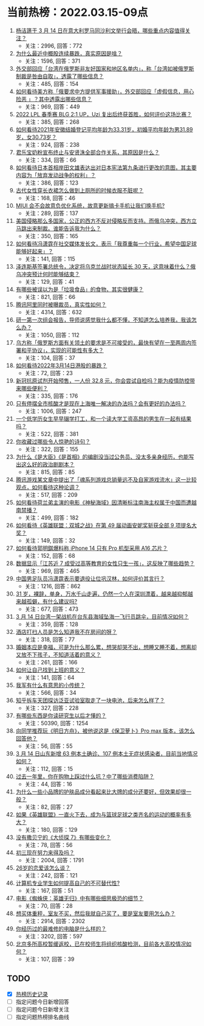 # 当前热榜：2022.03.15-09点
1. [杨洁篪于 3 月 14 日在意大利罗马同沙利文举行会晤，哪些重点内容值得关注？](https://www.zhihu.com/question/521759739)
    * 关注：2996, 回答：772
2. [为什么最近中概股连续暴跌，真实原因是啥？](https://www.zhihu.com/question/521451437)
    * 关注：1596, 回答：371
3. [外交部回应「台湾在俄罗斯非友好国家和地区名单内」，称「台湾如被俄罗斯制裁是咎由自取」，透露了哪些信息？](https://www.zhihu.com/question/521889011)
    * 关注：485, 回答：154
4. [如何看待美方称「俄要求中方提供军事援助」，外交部回应「虚假信息，用心险恶 」？其中透露出哪些信息？](https://www.zhihu.com/question/521889606)
    * 关注：969, 回答：449
5. [2022 LPL 春季赛 BLG 2:1 UP，Uzi 复出后终获首胜，如何评价这场比赛？](https://www.zhihu.com/question/521909226)
    * 关注：385, 回答：268
6. [如何看待2021年安徽结婚登记平均年龄为33.31岁，初婚平均年龄为男31.89岁，女30.73岁？](https://www.zhihu.com/question/521734055)
    * 关注：924, 回答：238
7. [君乐宝奶粉宣布终止与安贤洙全部合作关系，其原因是什么？](https://www.zhihu.com/question/521860845)
    * 关注：334, 回答：66
8. [如何看待日本首相岸田文雄表达出对日本宪法第九条进行更改的意图，其主要内容为「放弃发动战争的权利」？](https://www.zhihu.com/question/521659301)
    * 关注：386, 回答：123
9. [古代女性穿长衣裙怎么做到上厕所的时候衣服不脏呢？](https://www.zhihu.com/question/516878996)
    * 关注：168, 回答：46
10. [MIUI 会不会故意负优化系统，故意更新搞卡手机让我们换手机?](https://www.zhihu.com/question/519008663)
    * 关注：289, 回答：137
11. [美国侵略那么多国家，公正的西方不反对侵略反而支持。而俄乌冲突，西方立马跳出来制裁。谁能告诉我为什么？](https://www.zhihu.com/question/520961719)
    * 关注：350, 回答：165
12. [如何看待冯潇霆在社交媒体发长文，表示「我尊重每一个行业，希望中国足球能够好起来」？](https://www.zhihu.com/question/521952555)
    * 关注：141, 回答：115
13. [泽连斯基签署总统令，决定将乌克兰战时状态延长 30 天，这意味着什么？俄乌冲突预计何时能够结束？](https://www.zhihu.com/question/521993921)
    * 关注：129, 回答：41
14. [有哪些被误以为是「垃圾食品」的食物，其实很健康？](https://www.zhihu.com/question/520944310)
    * 关注：821, 回答：66
15. [腾讯阿里同时被曝裁员，真实性如何？](https://www.zhihu.com/question/521729036)
    * 关注：4314, 回答：632
16. [研一第一次组会报告，导师说感觉我什么都不懂，不知道怎么培养我，我该怎么办？](https://www.zhihu.com/question/501944863)
    * 关注：1050, 回答：112
17. [乌方称「俄罗斯方面有关领土的要求是不可接受的，最快有望在一至两周内签署和平协议」，实现的可能性有多大？](https://www.zhihu.com/question/521994520)
    * 关注：104, 回答：37
18. [如何看待2022年3月14日港股的暴跌？](https://www.zhihu.com/question/521879961)
    * 关注：72, 回答：23
19. [新冠抗原试剂开始预售，一人份 32.8 元，你会尝试自检吗？能为疫情防控带来哪些便利？](https://www.zhihu.com/question/521714164)
    * 关注：335, 回答：176
20. [只有停摆全市核酸才是现在上海唯一解决的办法吗？会有更好的办法吗？](https://www.zhihu.com/question/520896414)
    * 关注：1006, 回答：247
21. [一个低学历女生早早辍学打工，和一个读大学工资高昂的男生在一起有结果吗？](https://www.zhihu.com/question/521666814)
    * 关注：522, 回答：381
22. [你收藏过哪些令人惊艳的诗句？](https://www.zhihu.com/question/511682628)
    * 关注：322, 回答：155
23. [为什么《是大臣》《是首相》的编剧没当过公务员、没太多亲身经历，也能写出这么好的政治剧剧本？](https://www.zhihu.com/question/520814814)
    * 关注：815, 回答：85
24. [腾讯游戏某文章中提出了「魂系列游戏总销量远不及自家游戏流水」这一比较观点，如何看待这种论调？](https://www.zhihu.com/question/521845175)
    * 关注：517, 回答：209
25. [如何看待荷兰弟主演的电影《神秘海域》因清晰标注南海主权属于中国而遭越南禁播？](https://www.zhihu.com/question/521752226)
    * 关注：499, 回答：182
26. [如何看待《英雄联盟：双城之战》在第 49 届动画安妮奖斩获全部 9 项提名大奖？](https://www.zhihu.com/question/521668567)
    * 关注：149, 回答：32
27. [如何看待郭明錤爆料称 iPhone 14 只有 Pro 机型采用 A16 芯片？](https://www.zhihu.com/question/521833654)
    * 关注：152, 回答：68
28. [数据显示「江苏近 7 成受过高等教育的女性只生一孩」，这反映了哪些趋势？](https://www.zhihu.com/question/521835736)
    * 关注：969, 回答：465
29. [中国男足队员冯潇霆表示要退役让位巩汉林，如何评价其言行？](https://www.zhihu.com/question/521803594)
    * 关注：1216, 回答：862
30. [31 岁，裸辞，单身，万水千山走遍，仍然一个人在深圳漂着，越来越抑郁越来越孤僻，有什么建议吗?](https://www.zhihu.com/question/489588150)
    * 关注：677, 回答：473
31. [3 月 14 日台湾一架战机在台东县海域坠海一飞行员跳伞，目前情况如何？](https://www.zhihu.com/question/521842099)
    * 关注：359, 回答：128
32. [酒店打扫人员是怎么知道我不在房间的呀？](https://www.zhihu.com/question/498804899)
    * 关注：318, 回答：77
33. [婚姻本应是幸福，可是为什么那么累，想哭却哭不出，想睡又睡不着，想离却又放不下孩子，不知道活着的意义？](https://www.zhihu.com/question/521255811)
    * 关注：261, 回答：166
34. [如何让自己找到上班的意义？](https://www.zhihu.com/question/515032016)
    * 关注：141, 回答：64
35. [我军有什么有意思的小传统？](https://www.zhihu.com/question/44652481)
    * 关注：566, 回答：34
36. [知乎拆车天团探访泛亚试验室取走了一块电池，后来怎么样了？](https://www.zhihu.com/question/520955399)
    * 关注：327, 回答：228
37. [有哪些东西是你读研究生以后才懂的？](https://www.zhihu.com/question/47646734)
    * 关注：50390, 回答：1254
38. [向同学推荐玩《明日方舟》，被他说这是《保卫萝卜》Pro max 版本，该怎么回答他？](https://www.zhihu.com/question/521526187)
    * 关注：56, 回答：55
39. [3 月 14 日山东新增 63 例本土确诊、107 例本土无症状感染者，目前当地情况如何？](https://www.zhihu.com/question/521994287)
    * 关注：112, 回答：15
40. [过去一年里，你在购物上踩过什么坑？中了哪些消费陷阱？](https://www.zhihu.com/question/521871608)
    * 关注：44, 回答：16
41. [为什么一些小品牌的护肤品成分看起来比大牌的成分还要好，但效果却很一般？](https://www.zhihu.com/question/519397814)
    * 关注：82, 回答：27
42. [如果《英雄联盟》一直火下去，成为与篮球足球之类齐名的运动的概率有多大？](https://www.zhihu.com/question/517966815)
    * 关注：180, 回答：129
43. [没有撒贝宁的《大侦探 7》有哪些变化？](https://www.zhihu.com/question/507945757)
    * 关注：78, 回答：56
44. [初三现在努力来得及吗？](https://www.zhihu.com/question/513559468)
    * 关注：2004, 回答：1791
45. [26岁的恋爱该怎么谈？](https://www.zhihu.com/question/521817682)
    * 关注：242, 回答：121
46. [计算机专业学生如何提高自己的不可替代性?](https://www.zhihu.com/question/513961391)
    * 关注：167, 回答：51
47. [电影《蜘蛛侠：英雄无归》中有哪些细思极恐的细节？](https://www.zhihu.com/question/506147585)
    * 关注：70, 回答：28
48. [想买体重秤，室友不买，然后我就自己买了，要是室友要用怎么办？](https://www.zhihu.com/question/321616941)
    * 关注：2914, 回答：2302
49. [你经历过的最难修的电脑是什么样的？](https://www.zhihu.com/question/307817111)
    * 关注：3202, 回答：597
50. [北京多所高校暂缓返校，已在校师生将组织核酸检测，目前各大高校情况如何？](https://www.zhihu.com/question/521913094)
    * 关注：107, 回答：39
## TODO
* [x] [热榜历史记录](hot_history/AllHot.md)
* [ ] 指定问题今日新增回答
* [ ] 指定问题今日新增关注
* [ ] 指定问题热榜排名曲线
